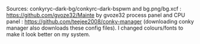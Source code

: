 Sources: 
conkyryc-dark-bg/conkyrc-dark-bspwm and bg.png/bg.xcf : https://github.com/gvoze32/Mainte by gvoze32
process panel and CPU panel : https://github.com/teejee2008/conky-manager (downloading conky manager also downloads these config files). I changed colours/fonts to make it look better on my system.
